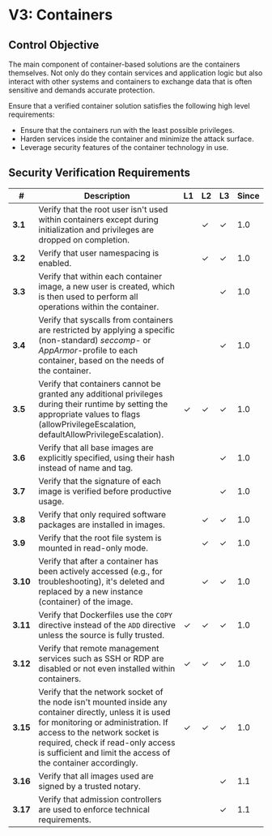 # V3: Containers

## Control Objective

The main component of container-based solutions are the containers themselves. Not only do they contain services and application logic but also interact with other systems and containers to exchange data that is often sensitive and demands accurate protection.

Ensure that a verified container solution satisfies the following high level requirements:

* Ensure that the containers run with the least possible privileges.
* Harden services inside the container and minimize the attack surface.
* Leverage security features of the container technology in use.

## Security Verification Requirements

| # | Description | L1 | L2 | L3 | Since |
| --- | --- | --- | --- | -- | -- |
| **3.1** | Verify that the root user isn't used within containers except during initialization and privileges are dropped on completion. |  | ✓ | ✓ | 1.0 |
| **3.2** | Verify that user namespacing is enabled. |  | ✓ | ✓ | 1.0 |
| **3.3** | Verify that within each container image, a new user is created, which is then used to perform all operations within the container. |  |  | ✓ | 1.0 |
| **3.4** | Verify that syscalls from containers are restricted by applying a specific (non-standard) _seccomp_- or _AppArmor_-profile to each container, based on the needs of the container. |  |  | ✓ | 1.0 |
| **3.5** | Verify that containers cannot be granted any additional privileges during their runtime by setting the appropriate values to flags (allowPrivilegeEscalation, defaultAllowPrivilegeEscalation). | ✓ | ✓ | ✓ | 1.0 |
| **3.6** | Verify that all base images are explicitly specified, using their hash instead of name and tag. |  |  | ✓ | 1.0 |
| **3.7** | Verify that the signature of each image is verified before productive usage. | |  | ✓ | 1.0 |
| **3.8** | Verify that only required software packages are installed in images. |  | ✓ | ✓ | 1.0 |
| **3.9** | Verify that the root file system is mounted in read-only mode. |  | ✓ | ✓ | 1.0 |
| **3.10** | Verify that after a container has been actively accessed (e.g., for troubleshooting), it's deleted and replaced by a new instance (container) of the image. |  | ✓ | ✓ | 1.0 |
| **3.11** | Verify that Dockerfiles use the `COPY` directive instead of the `ADD` directive unless the source is fully trusted. | ✓ | ✓ | ✓ | 1.0 |
| **3.12** | Verify that remote management services such as SSH or RDP are disabled or not even installed within containers. | ✓ | ✓ | ✓ | 1.0 |
| **3.15** | Verify that the network socket of the node isn't mounted inside any container directly, unless it is used for monitoring or administration. If access to the network socket is required, check if read-only access is sufficient and limit the access of the container accordingly. | ✓ | ✓ | ✓ | 1.0 |
| **3.16** | Verify that all images used are signed by a trusted notary. |  |  | ✓ | 1.1 |
| **3.17** | Verify that admission controllers are used to enforce technical requirements. |  |  | ✓ | 1.1 |